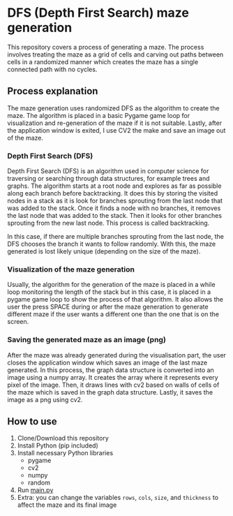 # DFS (Depth First Search) maze generation
This repository covers a process of generating a maze. The process involves treating the maze as a grid of cells and carving out paths between cells in a randomized manner which creates the maze has a single connected path with no cycles.

## Process explanation
The maze generation uses randomized DFS as the algorithm to create the maze. The algorithm is placed in a basic Pygame game loop for visualization and re-generation of the maze if it is not suitable. Lastly, after the application window is exited, I use CV2 the make and save an image out of the maze.

### Depth First Search (DFS)
Depth First Search (DFS) is an algorithm used in computer science for traversing or searching through data structures, for example trees and graphs. The algorithm starts at a root node and explores as far as possible along each branch before backtracking. It does this by storing the visited nodes in a stack as it is look for branches sprouting from the last node that was added to the stack. Once it finds a node with no branches, it removes the last node that was added to the stack. Then it looks for other branches sprouting from the new last node. This process is called backtracking.

In this case, if there are multiple branches sprouting from the last node, the DFS chooses the branch it wants to follow randomly. With this, the maze generated is lost likely unique (depending on the size of the maze).

### Visualization of the maze generation
Usually, the algorithm for the generation of the maze is placed in a while loop monitoring the length of the stack but in this case, it is placed in a pygame game loop to show the process of that algorithm. It also allows the user the press SPACE during or after the maze generation to generate different maze if the user wants a different one than the one that is on the screen.

### Saving the generated maze as an image (png)
After the maze was already generated during the visualisation part, the user closes the application window which saves an image of the last maze generated. In this process, the graph data structure is converted into an image using a numpy array. It creates the array where it represents every pixel of the image. Then, it draws lines with cv2 based on walls of cells of the maze which is saved in the graph data structure. Lastly, it saves the image as a png using cv2.

## How to use
1. Clone/Download this repository
2. Install Python (pip included)
3. Install necessary Python libraries
    - pygame
    - cv2
    - numpy
    - random
4. Run [main.py](main.py)
5. Extra: you can change the variables `rows`, `cols`, `size`, and `thickness` to affect the maze and its final image

